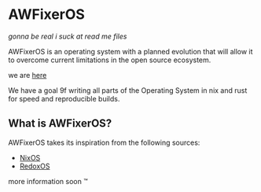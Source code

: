 # AWFixerOS

*gonna be real i suck at read me files*

AWFixerOS is an operating system with a planned evolution that will allow it to overcome current limitations in the open source ecosystem.

we are [here](https://inv.wtf/deadinside)

We have a goal 9f writing all parts of the Operating System in nix and rust for speed and reproducible builds. 

[RedoxOS]: https://www.redox-os.org/
[Discord]: https://discord.gg/ajsbasement
[AWFixer]: https://theautist.me
[AWFixer and Friends]: https://awfixer.com
[NixOS]: https://nixos.org
[Nix]: https://nix.dev

## What is AWFixerOS?

AWFixerOS takes its inspiration from the following sources:
- [NixOS]
- [RedoxOS]

more information soon :tm:
